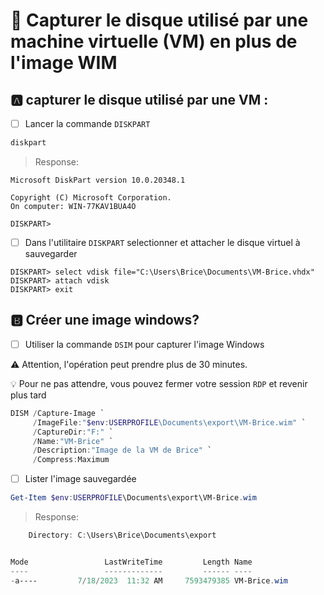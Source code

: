 # :roll_of_paper: Capturer le disque utilisé par une machine virtuelle (VM) en plus de l'image WIM


## :a: capturer le disque utilisé par une VM :

 - [ ] Lancer la commande `DISKPART`

```powershell
diskpart
```
> Response:
```
Microsoft DiskPart version 10.0.20348.1

Copyright (C) Microsoft Corporation.
On computer: WIN-77KAV1BUA4O

DISKPART>
```

- [ ] Dans l'utilitaire `DISKPART` selectionner et attacher le disque virtuel à sauvegarder

```
DISKPART> select vdisk file="C:\Users\Brice\Documents\VM-Brice.vhdx"
DISKPART> attach vdisk
DISKPART> exit
```

## :b: Créer une image windows?

- [ ] Utiliser la commande `DSIM` pour capturer l'image Windows

:warning: Attention, l'opération peut prendre plus de 30 minutes. 

:bulb: Pour ne pas attendre, vous pouvez fermer votre session `RDP` et revenir plus tard

```powershell
DISM /Capture-Image `
     /ImageFile:"$env:USERPROFILE\Documents\export\VM-Brice.wim" `
     /CaptureDir:"F:" `
     /Name:"VM-Brice" `
     /Description:"Image de la VM de Brice" `
     /Compress:Maximum
```

- [ ] Lister l'image sauvegardée

```powershell
Get-Item $env:USERPROFILE\Documents\export\VM-Brice.wim
```
> Response:
```powershell
    Directory: C:\Users\Brice\Documents\export


Mode                 LastWriteTime         Length Name
----                 -------------         ------ ----
-a----         7/18/2023  11:32 AM     7593479385 VM-Brice.wim
```
